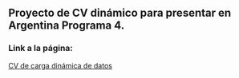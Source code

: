 ## Proyecto de CV dinámico para presentar en Argentina Programa 4.

### Link a la página:

[CV de carga dinámica de datos][def]

[def]: https://emiliolubo.github.io/ArgentinaProgramaCV/